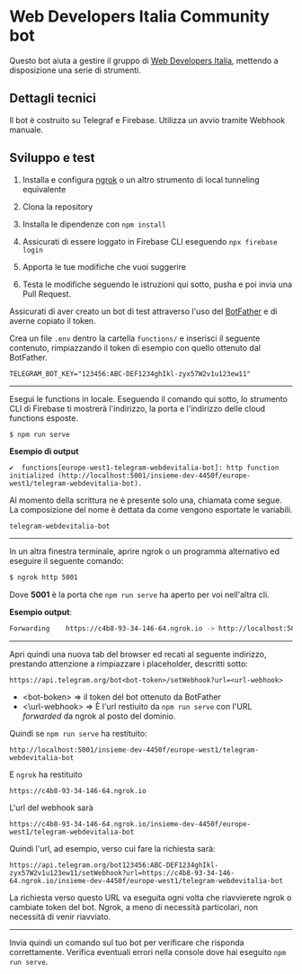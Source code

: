 # Web Developers Italia Community bot

Questo bot aiuta a gestire il gruppo di [Web Developers Italia](https://t.me/webdevitalia), mettendo a disposizione una serie di strumenti.

## Dettagli tecnici

Il bot è costruito su Telegraf e Firebase. Utilizza un avvio tramite Webhook manuale.

## Sviluppo e test

1. Installa e configura [ngrok](https://ngrok.com/) o un altro strumento di local tunneling equivalente

2. Clona la repository

3. Installa le dipendenze con `npm install`

4. Assicurati di essere loggato in Firebase CLI eseguendo `npx firebase login`

5. Apporta le tue modifiche che vuoi suggerire

6. Testa le modifiche seguendo le istruzioni qui sotto, pusha e poi invia una Pull Request.

Assicurati di aver creato un bot di test attraverso l'uso del [BotFather](https://t.me/BotFather) e di averne copiato il token.

Crea un file `.env` dentro la cartella `functions/` e inserisci il seguente contenuto, rimpiazzando il token di esempio con quello ottenuto dal BotFather.

```env
TELEGRAM_BOT_KEY="123456:ABC-DEF1234ghIkl-zyx57W2v1u123ew11"
```

---

Esegui le functions in locale. Eseguendo il comando qui sotto, lo strumento CLI di Firebase ti mostrerà l'indirizzo, la porta e l'indirizzo delle cloud functions esposte.

```sh
$ npm run serve
```

**Esempio di output**

```
✔  functions[europe-west1-telegram-webdevitalia-bot]: http function initialized (http://localhost:5001/insieme-dev-4450f/europe-west1/telegram-webdevitalia-bot).
```

Al momento della scrittura ne è presente solo una, chiamata come segue. La composizione del nome è dettata da come vengono esportate le variabili.

```
telegram-webdevitalia-bot
```

---

In un altra finestra terminale, aprire ngrok o un programma alternativo ed eseguire il seguente comando:

```sh
$ ngrok http 5001
```

Dove **5001** è la porta che `npm run serve` ha aperto per voi nell'altra cli.

**Esempio output**:

```sh
Forwarding    https://c4b8-93-34-146-64.ngrok.io -> http://localhost:5001
```

---

Apri quindi una nuova tab del browser ed recati al seguente indirizzo, prestando attenzione a rimpiazzare i placeholder, descritti sotto:

```
https://api.telegram.org/bot<bot-token>/setWebhook?url=<url-webhook>
```

- \<bot-boken\> => il token del bot ottenuto da BotFather
- <\url-webhook\> => È l'url restiuito da `npm run serve` con l'URL _forwarded_ da ngrok al posto del dominio.

Quindi se `npm run serve` ha restituito:

```
http://localhost:5001/insieme-dev-4450f/europe-west1/telegram-webdevitalia-bot
```

E `ngrok` ha restituito

```
https://c4b8-93-34-146-64.ngrok.io
```

L'url del webhook sarà

```
https://c4b8-93-34-146-64.ngrok.io/insieme-dev-4450f/europe-west1/telegram-webdevitalia-bot
```

Quindi l'url, ad esempio, verso cui fare la richiesta sarà:

```
https://api.telegram.org/bot123456:ABC-DEF1234ghIkl-zyx57W2v1u123ew11/setWebhook?url=https://c4b8-93-34-146-64.ngrok.io/insieme-dev-4450f/europe-west1/telegram-webdevitalia-bot
```

La richiesta verso questo URL va eseguita ogni volta che riavvierete ngrok o cambiate token del bot. Ngrok, a meno di necessità particolari, non necessità di venir riavviato.

---

Invia quindi un comando sul tuo bot per verificare che risponda correttamente. Verifica eventuali errori nella console dove hai eseguito `npm run serve`.
